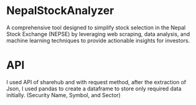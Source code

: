 # NepalStockAnalyzer
A comprehensive tool designed to simplify stock selection in the Nepal Stock Exchange (NEPSE) by leveraging web scraping, data analysis, and machine learning techniques to provide actionable insights for investors.

# API
I used API of sharehub and with request method, after the extraction of Json, I used pandas to create a dataframe to store only required data initially. (Security Name, Symbol, and Sector)